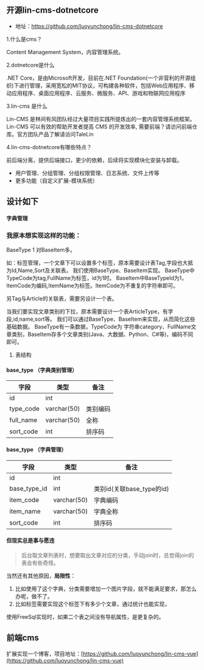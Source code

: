 
## 开源lin-cms-dotnetcore
- 地址：https://github.com/luoyunchong/lin-cms-dotnetcore

1.什么是cms？

Content Management System，内容管理系统。

2.dotnetcore是什么

.NET Core，是由Microsoft开发，目前在.NET Foundation(一个非营利的开源组织)下进行管理，采用宽松的MIT协议，可构建各种软件，包括Web应用程序、移动应用程序、桌面应用程序、云服务、微服务、API、游戏和物联网应用程序

3.lin-cms 是什么

Lin-CMS 是林间有风团队经过大量项目实践所提炼出的一套内容管理系统框架。Lin-CMS 可以有效的帮助开发者提高 CMS 的开发效率, 需要前端？请访问前端仓库。官方团队产品了解请访问TaleLin

4.lin-cms-dotnetcore有哪些特点？

前后端分离，提供后端接口，更少的依赖，后续将实现模块化安装与卸载。
- 用户管理、分组管理、分组权限管理、日志系统、文件上传等
- 更多功能（自定义扩展-模块系统）



## 设计如下

#### 字典管理
### 我原本想实现这样的功能：
BaseType 1 对BaseItem多。

如：标签管理，一个文章下可以设置多个标签，原本需要设计表Tag,字段也大抵为Id,Name,Sort及关联表。
我们使用BaseType、BaseItem实现。
BaseType中TypeCode为tag,FullName为标签，id为1时。
BaseItem中BaseTypeId为1，ItemCode为编码,ItemName为标签。ItemCode为不重复的字符串即可。

另Tag与Article的关联表，需要另设计一个表。

当我们要实现文章类别的下拉，原本需要设计一个表ArticleType，有字段,id,name,sort等。
我们可以通过BaseType、BaseItem来实现，从而简化这些基础数据。
BaseType有一条数据，TypeCode为 字符串category、FullName文章类别，BaseItem存多个文章类别(Java、大数据、Python、C#等)，编码不同即可。


1. 表结构

#### base_type （字典类别管理）
| 字段      | 类型        | 备注     |
| --------- | ----------- | -------- |
| id        | int         |
| type_code | varchar(50) | 类别编码 |
| full_name | varchar(50) | 全称     |
| sort_code | int         | 排序码   |

#### base_type （字典管理）
| 字段         | 类型        | 备注                      |
| ------------ | ----------- | ------------------------- |
| id           | int         |
| base_type_id | int         | 类别id(关联base_type的id) |
| item_code    | varchar(50) | 字典编码                  |
| item_name    | varchar(50) | 字典全称                  |
| sort_code    | int         | 排序码                    |


#### 但现实总是事与愿违
> 后台取文章列表时，想要取出文章对应的分类，手动join时，总觉得join的表会有些奇怪。

当然还有其他原因，**局限性**：
1. 比如使用了这个字典，分类需要增加一个图片字段，就不能满足要求，那怎么办呢，做不了。
2. 比如标签需要实现这个标签下有多少个文章，通过统计也能实现，

使用FreeSql实现时，如果二个表之间没有导航属性，是更复杂的。



## 前端cms
扩展实现一个博客，项目地址：[https://github.com/luoyunchong/lin-cms-vue](https://github.com/luoyunchong/lin-cms-vue)

